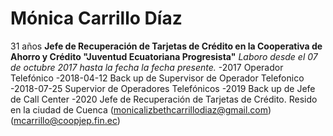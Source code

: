 # Mónica Carrillo Díaz
31 años
**Jefe de Recuperación de Tarjetas de Crédito en la Cooperativa de Ahorro y Crédito "Juventud Ecuatoriana Progresista"**
_Laboro desde el 07 de octubre 2017 hasta la fecha la fecha presente._
-2017 Operador Telefónico
-2018-04-12 Back up de Supervisor de Operador Telefonico
-2018-07-25 Supervior de Operadores Telefónicos
-2019 Back up de Jefe de Call Center
-2020 Jefe de Recuperación de Tarjetas de Crédito.
Resido en la ciudad de Cuenca
(monicalizbethcarrillodiaz@gmail.com)
(mcarrillo@coopjep.fin.ec)

